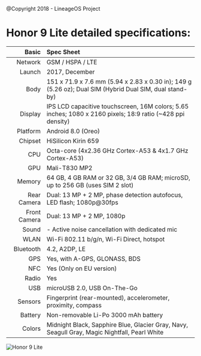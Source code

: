 @Copyright 2018 - LineageOS Project

Honor 9 Lite detailed specifications:
=========================================

Basic         |Spec Sheet
-------------:|:---------------------------------------------------------------------------------------------------------------------------
Network	      |GSM / HSPA / LTE
Launch	      |2017, December
Body	      |151 x 71.9 x 7.6 mm (5.94 x 2.83 x 0.30 in); 149 g (5.26 oz); Dual SIM (Hybrid Dual SIM, dual stand-by)
Display	      |IPS LCD capacitive touchscreen, 16M colors; 5.65 inches; 1080 x 2160 pixels; 18:9 ratio (~428 ppi density)
Platform      |Android 8.0 (Oreo)
Chipset	      |HiSilicon Kirin 659
CPU	      |Octa-core (4x2.36 GHz Cortex-A53 & 4x1.7 GHz Cortex-A53)
GPU	      |Mali-T830 MP2
Memory	      |64 GB, 4 GB RAM or 32 GB, 3/4 GB RAM; microSD, up to 256 GB (uses SIM 2 slot)
Rear Camera   |Dual: 13 MP + 2 MP, phase detection autofocus, LED flash; 1080p@30fps
Front Camera  |Dual: 13 MP + 2 MP, 1080p
Sound	      |- Active noise cancellation with dedicated mic
WLAN	      |Wi-Fi 802.11 b/g/n, Wi-Fi Direct, hotspot
Bluetooth     |4.2, A2DP, LE
GPS	      |Yes, with A-GPS, GLONASS, BDS
NFC	      |Yes (Only on EU version)
Radio	      |Yes
USB	      |microUSB 2.0, USB On-The-Go
Sensors	      |Fingerprint (rear-mounted), accelerometer, proximity, compass
Battery	      |Non-removable Li-Po 3000 mAh battery
Colors 	      |Midnight Black, Sapphire Blue, Glacier Gray, Navy, Seagull Gray, Magic Nightfall, Pearl White


![Honor 9 Lite](https://cdn2.gsmarena.com/vv/pics/huawei/huawei-honor-9-lite-1.jpg "Honor 9 Lite")

